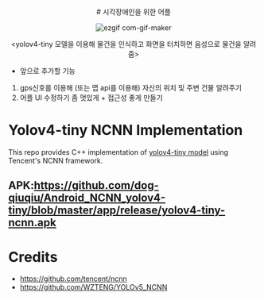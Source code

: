 <div align="center">
# 시각장애인을 위한 어플
  
![ezgif com-gif-maker](https://user-images.githubusercontent.com/73810942/170853849-e17898a0-97d5-43c2-94d8-d3e9707c12d4.gif)

<yolov4-tiny 모델을 이용해 물건을 인식하고 화면을 터치하면 음성으로 물건을 알려줌>  
  </div>
    
  
  * 앞으로 추가할 기능  
  1. gps신호를 이용해 (또는 맵 api를 이용해) 자신의 위치 및 주변 건물 알려주기  
2. 어플 UI 수정하기 좀 멋있게 + 접근성 좋게 만들기



# Yolov4-tiny NCNN Implementation

This repo provides C++ implementation of [yolov4-tiny model](https://github.com/AlexeyAB/darknet) using
Tencent's NCNN framework.

## APK:https://github.com/dog-qiuqiu/Android_NCNN_yolov4-tiny/blob/master/app/release/yolov4-tiny-ncnn.apk

# Credits 
* https://github.com/tencent/ncnn
* https://github.com/WZTENG/YOLOv5_NCNN
